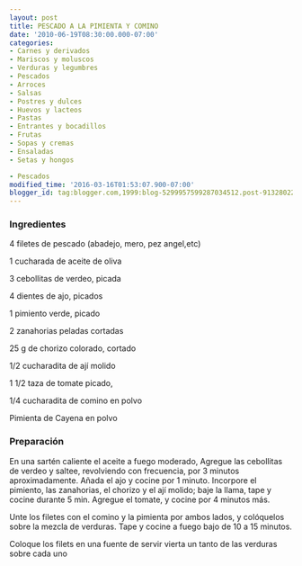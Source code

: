 ```yaml
---
layout: post
title: PESCADO A LA PIMIENTA Y COMINO
date: '2010-06-19T08:30:00.000-07:00'
categories:
- Carnes y derivados
- Mariscos y moluscos
- Verduras y legumbres
- Pescados
- Arroces
- Salsas
- Postres y dulces
- Huevos y lacteos
- Pastas
- Entrantes y bocadillos
- Frutas
- Sopas y cremas
- Ensaladas
- Setas y hongos

- Pescados
modified_time: '2016-03-16T01:53:07.900-07:00'
blogger_id: tag:blogger.com,1999:blog-5299957599287034512.post-9132802284008942742
---
```


<h3>Ingredientes</h3>

4 filetes de pescado (abadejo, mero, pez angel,etc)

1 cucharada de aceite de oliva

3 cebollitas de verdeo, picada

4 dientes de ajo, picados

1 pimiento verde, picado

2 zanahorias peladas cortadas

25 g de chorizo colorado, cortado

1/2 cucharadita de ají molido

1 1/2 taza de tomate picado,

1/4 cucharadita de comino en polvo

Pimienta de Cayena en polvo

<h3>Preparación</h3>

En una sartén caliente el aceite a fuego moderado, Agregue las cebollitas de verdeo y saltee, revolviendo con frecuencia, por 3 minutos aproximadamente. Añada el ajo y cocine por 1 minuto. Incorpore el pimiento, las zanahorias, el chorizo y el ají molido; baje la llama, tape y cocine durante 5 min. Agregue el tomate, y cocine por 4 minutos más.

Unte los filetes con el comino y la pimienta por ambos lados, y colóquelos sobre la mezcla de verduras. Tape y cocine a fuego bajo de 10 a 15 minutos.

Coloque los filets en una fuente de servir vierta un tanto de las verduras sobre cada uno

